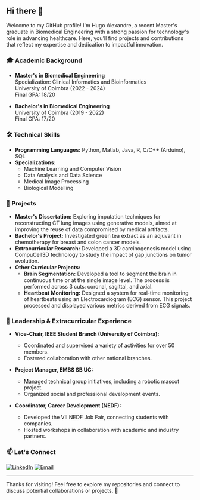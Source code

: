 ## Hi there 👋

Welcome to my GitHub profile! I'm Hugo Alexandre, a recent Master's graduate in Biomedical Engineering with a strong passion for technology's role in advancing healthcare. Here, you’ll find projects and contributions that reflect my expertise and dedication to impactful innovation.

### 🎓 Academic Background

- **Master's in Biomedical Engineering**  
  Specialization: Clinical Informatics and Bioinformatics  
  University of Coimbra (2022 - 2024)  
  Final GPA: 18/20

- **Bachelor's in Biomedical Engineering**  
  University of Coimbra (2019 - 2022)  
  Final GPA: 17/20

### 🛠️ Technical Skills

- **Programming Languages:** Python, Matlab, Java, R, C/C++ (Arduino), SQL
- **Specializations:**
  - Machine Learning and Computer Vision
  - Data Analysis and Data Science
  - Medical Image Processing
  - Biological Modelling

### 🌟 Projects

- **Master's Dissertation:** Exploring imputation techniques for reconstructing CT lung images using generative models, aimed at improving the reuse of data compromised by medical artifacts.
- **Bachelor's Project:** Investigated green tea extract as an adjuvant in chemotherapy for breast and colon cancer models.
- **Extracurricular Research:** Developed a 3D carcinogenesis model using CompuCell3D technology to study the impact of gap junctions on tumor evolution.
- **Other Curricular Projects:**
  - **Brain Segmentation:** Developed a tool to segment the brain in continuous time or at the single image level. The process is performed across 3 cuts: coronal, sagittal, and axial.
  - **Heartbeat Monitoring:** Designed a system for real-time monitoring of heartbeats using an Electrocardiogram (ECG) sensor. This project processed and displayed various metrics derived from ECG signals.

### 🤝 Leadership & Extracurricular Experience

- **Vice-Chair, IEEE Student Branch (University of Coimbra):**
  - Coordinated and supervised a variety of activities for over 50 members.
  - Fostered collaboration with other national branches.

- **Project Manager, EMBS SB UC:**
  - Managed technical group initiatives, including a robotic mascot project.
  - Organized social and professional development events.

- **Coordinator, Career Development (NEDF):**
  - Developed the VII NEDF Job Fair, connecting students with companies.
  - Hosted workshops in collaboration with academic and industry partners.

### 📫 Let's Connect

[![LinkedIn](https://img.shields.io/badge/LinkedIn-blue?logo=linkedin&style=for-the-badge)](http://www.linkedin.com/in/hugo-tomas-alexandre)
[![Email](https://img.shields.io/badge/Email-red?logo=gmail&style=for-the-badge)](mailto:hugotomas.2001@outlook.pt)

---

Thanks for visiting! Feel free to explore my repositories and connect to discuss potential collaborations or projects. 🚀
